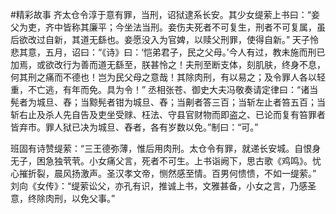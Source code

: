 #精彩故事
齐太仓令淳于意有罪，当刑，诏狱逮系长安。其少女缇萦上书曰：“妾父为吏，齐中皆称其廉平；今坐法当刑。妾伤夫死者不可复生，刑者不可复属，虽后欲改过自新，其道无繇也。妾愿没入为官婢，以赎父刑罪，使得自新。”
天子怜悲其意，五月，诏曰：“《诗》曰：‘恺弟君子，民之父母。’今人有过，教未施而刑已加焉，或欲改行为善而道无繇至，朕甚怜之！夫刑至断支体，刻肌肤，终身不息，何其刑之痛而不德也！岂为民父母之意哉！其除肉刑，有以易之；及令罪人各以轻重，不亡逃，有年而免。具为令！”
丞相张苍、御史大夫冯敬奏请定律曰：“诸当髡者为城旦、舂；当黥髡者钳为城旦、舂；当劓者答三百；当斩左止者笞五百；当斩右止及杀人先自告及吏坐受赇、枉法、守县官财物而即盗之、已论而复有笞罪者皆弃市。罪人狱已决为城旦、舂者，各有岁数以免。”制曰：“可。”

班固有诗赞缇萦：“三王德弥薄，惟后用肉刑。太仓令有罪，就递长安城。自恨身无子，困急独茕茕。小女痛父言，死者不可生。上书诣阙下，思古歌《鸡鸣》。忧心摧折裂，晨风扬激声。圣汉孝文帝，恻然感至情。百男何愦愦，不如一缇萦。”
刘向《女传》：“缇萦讼父，亦孔有识，推诚上书，文雅甚备，小女之言，乃感圣意，终除肉刑，以免父事。”